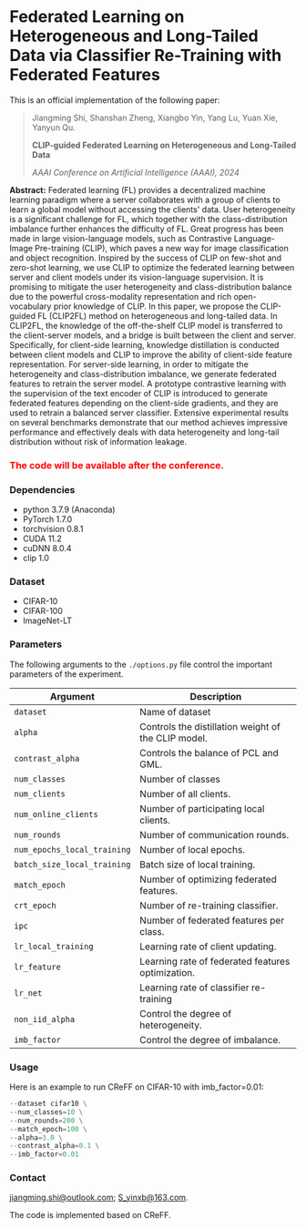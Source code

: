 # **Federated Learning on Heterogeneous and Long-Tailed Data via Classifier Re-Training with Federated Features**

This is an official implementation of the following paper:

> Jiangming Shi, Shanshan Zheng, Xiangbo Yin, Yang Lu, Yuan Xie, Yanyun Qu.
>
> **CLIP-guided Federated Learning on Heterogeneous and Long-Tailed Data**
>
> *AAAI Conference on Artificial Intelligence (AAAI), 2024* 



**Abstract:** Federated learning (FL) provides a decentralized machine learning paradigm where a server collaborates with a group of clients to learn a global model without accessing the clients' data. User heterogeneity is a significant challenge for FL, which together with the class-distribution imbalance further enhances the difficulty of FL. Great progress has been made in large vision-language models, such as Contrastive Language-Image Pre-training (CLIP), which paves a new way for image classification and object recognition. Inspired by the success of CLIP on few-shot and zero-shot learning, we use CLIP to optimize the federated learning between server and client models under its vision-language supervision. It is promising to mitigate the user heterogeneity and class-distribution balance due to the powerful cross-modality representation and rich open-vocabulary prior knowledge of CLIP. In this paper, we propose the CLIP-guided FL (CLIP2FL) method on heterogeneous and long-tailed data. In CLIP2FL, the knowledge of the off-the-shelf CLIP model is transferred to the client-server models, and a bridge is built between the client and server. Specifically, for client-side learning, knowledge distillation is conducted between client models and CLIP to improve the ability of client-side feature representation. For server-side learning, in order to mitigate the heterogeneity and class-distribution imbalance, we generate federated features to retrain the server model. A prototype contrastive learning with the supervision of the text encoder of CLIP is introduced to generate federated features depending on the client-side gradients, and they are used to retrain a balanced server classifier. Extensive experimental results on several benchmarks demonstrate that our method achieves impressive performance and effectively deals with data heterogeneity and long-tail distribution without risk of information leakage.


###  <font color="red"> The code will be available after the conference. </font>


### Dependencies

- python 3.7.9 (Anaconda)
- PyTorch 1.7.0
- torchvision 0.8.1
- CUDA 11.2
- cuDNN 8.0.4
- clip 1.0



### Dataset

- CIFAR-10
- CIFAR-100
- ImageNet-LT



### Parameters

The following arguments to the `./options.py` file control the important parameters of the experiment.

| Argument                    | Description                                        |
| --------------------------- | -------------------------------------------------  |
| `dataset`                   | Name of dataset                                    |
| `alpha`                     | Controls the distillation weight of the CLIP model.|
| `contrast_alpha`            | Controls the balance of PCL and GML.               |
| `num_classes`               | Number of classes                                  |
| `num_clients`               | Number of all clients.                             |
| `num_online_clients`        | Number of participating local clients.             |
| `num_rounds`                | Number of communication rounds.                    |
| `num_epochs_local_training` | Number of local epochs.                            |
| `batch_size_local_training` | Batch size of local training.                      |
| `match_epoch`               | Number of optimizing federated features.           |
| `crt_epoch`                 | Number of re-training classifier.                  |
| `ipc`                       | Number of federated features per class.            |
| `lr_local_training`         | Learning rate of client updating.                  |
| `lr_feature`                | Learning rate of federated features optimization.  |
| `lr_net`                    | Learning rate of classifier re-training            |
| `non_iid_alpha`             | Control the degree of heterogeneity.               |
| `imb_factor`                | Control the degree of imbalance.                   |



### Usage

Here is an example to run CReFF on CIFAR-10 with imb_factor=0.01:

```python main.py 
--dataset cifar10 \
--num_classes=10 \
--num_rounds=200 \
--match_epoch=100 \
--alpha=3.0 \
--contrast_alpha=0.1 \
--imb_factor=0.01

```

### Contact
jiangming.shi@outlook.com; S_yinxb@163.com.

The code is implemented based on CReFF.




